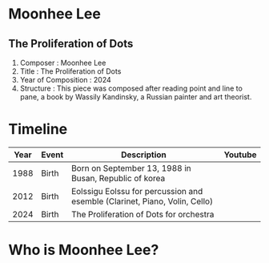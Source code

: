# Moonhee Lee
## The Proliferation of Dots

1. Composer : Moonhee Lee
2. Title : The Proliferation of Dots
3. Year of Composition : 2024
4. Structure : This piece was composed after reading point and line to pane, a book by Wassily Kandinsky, a Russian painter and art theorist.

# Timeline
| Year | Event | Description                                                                | Youtube |
| ---- | ----- | -------------------------------------------------------------------------- | ------- |
| 1988 | Birth | Born on September 13, 1988 in Busan, Republic of korea                     |         |
| 2012 | Birth | Eolssigu Eolssu for percussion and esemble (Clarinet, Piano, Volin, Cello) |         |
| 2024 | Birth | The Proliferation of Dots for orchestra                                    |         |

# Who is Moonhee Lee?
